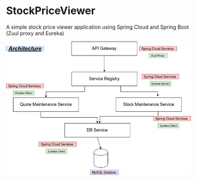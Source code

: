 # StockPriceViewer
A simple stock price viewer application using Spring Cloud and Spring Boot (Zuul proxy and Eureka)
<br>
<p float="left">
  <img src="https://github.com/KasunDissanayake94/StockPriceViewer/blob/master/Architectural%20Diagram%20.jpg" width="1000"/>
  </p>
